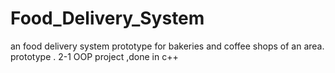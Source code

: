 # Food_Delivery_System
an food delivery system prototype for bakeries and coffee shops of an area. prototype . 2-1 OOP project ,done in c++
